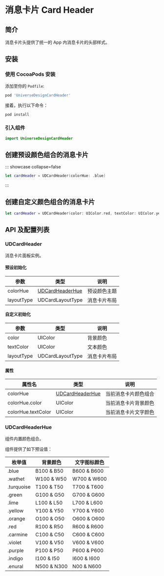 # 消息卡片 Card Header

## 简介

消息卡片头提供了统一的 App 内消息卡片的头部样式。

## 安装

### 使用 CocoaPods 安装

添加至你的 `Podfile`:

```bash
pod 'UniverseDesignCardHeader'
```

接着，执行以下命令：

```bash
pod install
```

### 引入组件

```swift
import UniverseDesignCardHeader
```

## 创建预设颜色组合的消息卡片

::: showcase collapse=false
<SiteImage
    width = "100"
    height = "60"
    src = "https://lf3-static.bytednsdoc.com/obj/eden-cn/5161eh7pldnuvk/UDCResource/UDCardHeader/cardheader_bg.png"
    darkSrc = "https://lf3-static.bytednsdoc.com/obj/eden-cn/5161eh7pldnuvk/UDCResource/UDCardHeader/cardHeader_bg_Dark.png"
    />

```swift
let cardHeader = UDCardHeader(colorHue: .blue)
```

:::

## 创建自定义颜色组合的消息卡片

```swift
let cardHeader = UDCardHeader(color: UIColor.red, textColor: UIColor.yellow)
```

## API 及配置列表

### UDCardHeader

消息卡片面板实例。

#### 预设初始化

<SiteTableHighlight columns="3" type="3" />

参数 | 类型 | 说明
---|---|---
colorHue | [UDCardHeaderHue](#udcardheaderhue) | 预设颜色主题
layoutType | UDCardLayoutType | 消息卡片布局

#### 自定义初始化

<SiteTableHighlight columns="3" type="3" />

参数 | 类型 | 说明
---|---|---
color | UIColor | 背景颜色
textColor| UIColor | 文本颜色
layoutType | UDCardLayoutType | 消息卡片布局

#### 属性

<SiteTableHighlight columns="3" type="3" />

属性名 | 类型 | 说明
---|---|---
colorHue | [UDCardHeaderHue](#udcardheaderhue) | 当前消息卡片颜色组合
colorHue.color | UIColor | 当前消息卡片背景颜色
colorHue.textColor | UIColor | 当前消息卡片文字颜色

### UDCardHeaderHue

组件内置颜色组合。

组件提供了如下预设值：

枚举值 | 背景颜色 | 文字图标颜色
---|---|---
.blue | B100 & B50 | B600 & B600
.wathet | W100 & W50 | W700 & W600
.turquoise | T100 & T50 | T700 & T600
.green | G100 & G50 | G700 & G600
.lime | L100 & L50 | L700 & L600
.yellow | Y100 & Y50 | Y700 & Y600
.orange | O100 & O50 | O600 & O600
.red | R100 & R50 | R600 & R600
.carmine | C100 & C50 | C600 & C600
.violet | V100 & V50 | V600 & V600
.purple | P100 & P50 | P600 & P600
.indigo | I100 & I50 | I600 & I600
.enural | N500 & N300 | N00 & N600

